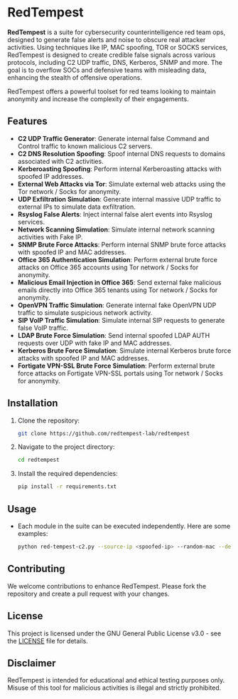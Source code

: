 # RedTempest

**RedTempest** is a suite for cybersecurity counterintelligence red team ops, designed to generate false alerts and noise to obscure real attacker activities. Using techniques like IP, MAC spoofing, TOR or SOCKS services, RedTempest is designed to create credible false signals across various protocols, including C2 UDP traffic, DNS, Kerberos, SNMP and more. The goal is to overflow SOCs and defensive teams with misleading data, enhancing the stealth of offensive operations. 

RedTempest offers a powerful toolset for red teams looking to maintain anonymity and increase the complexity of their engagements.

## Features

- **C2 UDP Traffic Generator**: Generate internal false Command and Control traffic to known malicious C2 servers.
- **C2 DNS Resolution Spoofing**: Spoof internal DNS requests to domains associated with C2 activities.
- **Kerberoasting Spoofing**: Perform internal Kerberoasting attacks with spoofed IP addresses.
- **External Web Attacks via Tor**: Simulate external web attacks using the Tor network / Socks for anonymity.
- **UDP Exfiltration Simulation**: Generate internal massive UDP traffic to external IPs to simulate data exfiltration.
- **Rsyslog False Alerts**: Inject internal false alert events into Rsyslog services.
- **Network Scanning Simulation**: Simulate internal network scanning activities with Fake IP.
- **SNMP Brute Force Attacks**: Perform internal SNMP brute force attacks with spoofed IP and MAC addresses.
- **Office 365 Authentication Simulation**: Perform external brute force attacks on Office 365 accounts using Tor network / Socks for anonymity.
- **Malicious Email Injection in Office 365**: Send external fake malicious emails directly into Office 365 tenants using Tor network / Socks for anonymity.
- **OpenVPN Traffic Simulation**: Generate internal fake OpenVPN UDP traffic to simulate suspicious network activity.
- **SIP VoIP Traffic Simulation**: Simulate internal SIP requests to generate false VoIP traffic.
- **LDAP Brute Force Simulation**: Send internal spoofed LDAP AUTH requests over UDP with fake IP and MAC addresses.
- **Kerberos Brute Force Simulation**: Simulate internal Kerberos brute force attacks with spoofed IP and MAC addresses.
- **Fortigate VPN-SSL Brute Force Simulation**: Perform external brute force attacks on Fortigate VPN-SSL portals using Tor network / Socks for anonymity.

## Installation

1. Clone the repository:
    ```sh
    git clone https://github.com/redtempest-lab/redtempest
    ```
2. Navigate to the project directory:
    ```sh
    cd redtempest
    ```
3. Install the required dependencies:
    ```sh
    pip install -r requirements.txt
    ```

## Usage
- Each module in the suite can be executed independently. Here are some examples:
    ```sh
    python red-tempest-c2.py --source-ip <spoofed-ip> --random-mac --destination-c2 <whell-know-c2-list>
    ```

## Contributing

We welcome contributions to enhance RedTempest. Please fork the repository and create a pull request with your changes.

## License

This project is licensed under the GNU General Public License v3.0 - see the [LICENSE](LICENSE) file for details.

## Disclaimer

RedTempest is intended for educational and ethical testing purposes only. Misuse of this tool for malicious activities is illegal and strictly prohibited.


